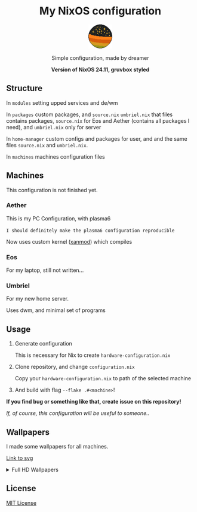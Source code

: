 <div align="center"> 
<h1>My NixOS configuration</h1>
<img src="./stuff/icons/favicon.png" width="64">
<p>Simple configuration, made by dreamer</p>
<b>Version of NixOS 24.11, gruvbox styled</b>
</div>

## Structure

In `modules` setting upped services and de/wm

In `packages` custom packages, and `source.nix` `umbriel.nix` that files contains packages, `source.nix` for Eos and Aether (contains all packages I need), and `umbriel.nix` only for server

In `home-manager` custom configs and packages for user, and and the same files `source.nix` and `umbriel.nix`.

In `machines` machines configuration files

## Machines

This configuration is not finished yet.

### Aether

This is my PC Configuration, with plasma6

`I should definitely make the plasma6 configuration reproducible`

Now uses custom kernel ([xanmod](https://xanmod.org/)) which compiles

### Eos

For my laptop, still not written...

### Umbriel

For my new home server.

Uses dwm, and minimal set of programs

## Usage

1. Generate configuration

   This is necessary for Nix to create `hardware-configuration.nix`

2. Clone repository, and change `configuration.nix`

   Copy your `hardware-configuration.nix` to path of the selected machine

3. And build with flag `--flake .#<machine>`!

**If you find bug or something like that, create issue on this repository!**

_If, of course, this configuration will be useful to someone.._

## Wallpapers

I made some wallpapers for all machines.

<a href="./stuff/wallpapers/svg">Link to svg</a>

<details>
  <summary>Full HD Wallpapers</summary>

Yeah wallpapers on server. Why not?

![Not loaded wallpaper for Umbriel :(](./stuff/wallpapers/Umbriel-0.png)

![Not loaded wallpaper for Umbriel :(](./stuff/wallpapers/Umbriel-1.png)

![Not loaded wallpaper for Eos :(](./stuff/wallpapers/Eos-0.png)

![Not loaded wallpaper for Eos :(](./stuff/wallpapers/Eos-1.png)

![Not loaded wallpaper for Eos :(](./stuff/wallpapers/Eos-2.png)

![Not loaded wallpaper for Aether :(](./stuff/wallpapers/Aether-0.png)

![Not loaded wallpaper for Aether :(](./stuff/wallpapers/Aether-1.png)

![Not loaded wallpaper for Aether :(](./stuff/wallpapers/Aether-2.png)

![Imagine vector wallpaper in Gruvbox style..](./stuff/wallpapers/Aether-3.png)

![Imagine vector wallpaper in Gruvbox style..](./stuff/wallpapers/Source-0.png)

**All these wallpapers you can use anywhere!**

</details>

## License

[MIT License](./LICENSE.txt)
